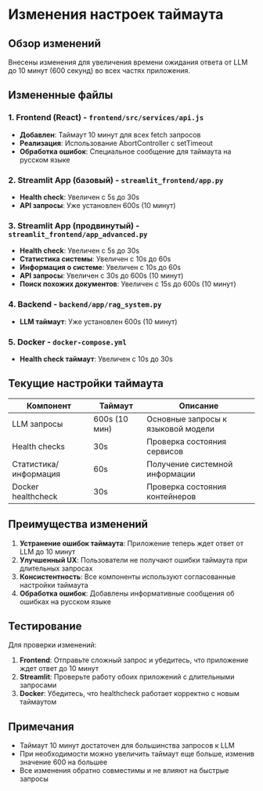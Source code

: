 # Изменения настроек таймаута

## Обзор изменений

Внесены изменения для увеличения времени ожидания ответа от LLM до 10 минут (600 секунд) во всех частях приложения.

## Измененные файлы

### 1. Frontend (React) - `frontend/src/services/api.js`
- **Добавлен**: Таймаут 10 минут для всех fetch запросов
- **Реализация**: Использование AbortController с setTimeout
- **Обработка ошибок**: Специальное сообщение для таймаута на русском языке

### 2. Streamlit App (базовый) - `streamlit_frontend/app.py`
- **Health check**: Увеличен с 5s до 30s
- **API запросы**: Уже установлен 600s (10 минут)

### 3. Streamlit App (продвинутый) - `streamlit_frontend/app_advanced.py`
- **Health check**: Увеличен с 5s до 30s
- **Статистика системы**: Увеличен с 10s до 60s
- **Информация о системе**: Увеличен с 10s до 60s
- **API запросы**: Увеличен с 30s до 600s (10 минут)
- **Поиск похожих документов**: Увеличен с 15s до 600s (10 минут)

### 4. Backend - `backend/app/rag_system.py`
- **LLM таймаут**: Уже установлен 600s (10 минут)

### 5. Docker - `docker-compose.yml`
- **Health check таймаут**: Увеличен с 10s до 30s

## Текущие настройки таймаута

| Компонент | Таймаут | Описание |
|-----------|---------|----------|
| LLM запросы | 600s (10 мин) | Основные запросы к языковой модели |
| Health checks | 30s | Проверка состояния сервисов |
| Статистика/информация | 60s | Получение системной информации |
| Docker healthcheck | 30s | Проверка состояния контейнеров |

## Преимущества изменений

1. **Устранение ошибок таймаута**: Приложение теперь ждет ответ от LLM до 10 минут
2. **Улучшенный UX**: Пользователи не получают ошибки таймаута при длительных запросах
3. **Консистентность**: Все компоненты используют согласованные настройки таймаута
4. **Обработка ошибок**: Добавлены информативные сообщения об ошибках на русском языке

## Тестирование

Для проверки изменений:

1. **Frontend**: Отправьте сложный запрос и убедитесь, что приложение ждет ответ до 10 минут
2. **Streamlit**: Проверьте работу обоих приложений с длительными запросами
3. **Docker**: Убедитесь, что healthcheck работает корректно с новым таймаутом

## Примечания

- Таймаут 10 минут достаточен для большинства запросов к LLM
- При необходимости можно увеличить таймаут еще больше, изменив значение 600 на большее
- Все изменения обратно совместимы и не влияют на быстрые запросы 